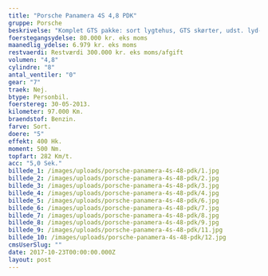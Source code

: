 ```yaml
---
title: "Porsche Panamera 4S 4,8 PDK"
gruppe: Porsche
beskrivelse: "Komplet GTS pakke: sort lygtehus, GTS skørter, udst. lyd-knap, GTS sæder med logo broderet i nakkestøtte, soltag osv. \n\nSort med lys læderkabine som er ekstrem velholdt. ____________________________________________\n\nI øvrigt\n* Vi tilbyder fri kilometer i hele leasingperioden.\n* Cap Approved Garantiforsikring i hele leasingperioden. (valgfri)\n* Vi tilbyder kaskoforsikring på alle vores biler\n* Privat, sæson, split og erhverv – vi har det hele.\n* Du vælger selv perioden: 6, 12, 24 eller 36 måneder.\n* Vi opbevarer også gerne din bil over vinteren\n* Har vi ikke bilen på lager, dedikere vi os til at finde \n   den helt rigtige og står for importen.\n______________________________________________\t"
foerstegangsydelse: 80.000 kr. eks moms
maanedlig_ydelse: 6.979 kr. eks moms
restvaerdi: Restværdi 300.000 kr. eks moms/afgift
volumen: "4,8"
cylindre: "8"
antal_ventiler: "0"
gear: "7"
traek: Nej.
btype: Personbil.
foerstereg: 30-05-2013.
kilometer: 97.000 Km.
braendstof: Benzin.
farve: Sort.
doere: "5"
effekt: 400 Hk.
moment: 500 Nm.
topfart: 282 Km/t.
acc: "5,0 Sek."
billede_1: /images/uploads/porsche-panamera-4s-48-pdk/1.jpg
billede_2: /images/uploads/porsche-panamera-4s-48-pdk/2.jpg
billede_3: /images/uploads/porsche-panamera-4s-48-pdk/3.jpg
billede_4: /images/uploads/porsche-panamera-4s-48-pdk/4.jpg
billede_5: /images/uploads/porsche-panamera-4s-48-pdk/6.jpg
billede_6: /images/uploads/porsche-panamera-4s-48-pdk/7.jpg
billede_7: /images/uploads/porsche-panamera-4s-48-pdk/8.jpg
billede_8: /images/uploads/porsche-panamera-4s-48-pdk/9.jpg
billede_9: /images/uploads/porsche-panamera-4s-48-pdk/11.jpg
billede_10: /images/uploads/porsche-panamera-4s-48-pdk/12.jpg
cmsUserSlug: ""
date: 2017-10-23T00:00:00.000Z
layout: post
---
```


